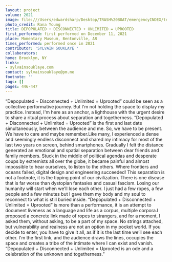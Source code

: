 ```yaml
---
layout: project
volume: 2021
image: file:///Users/edwardsharp/Desktop/TRASH%20BOAT/emergencyINDEX/ten_plus/guts/Links/1665440190323__DEPOPULATED___DISCONNECTED___UNLIMITED___UPROOTED--Sylvain_souklaye.JPG
photo_credit: Rana Young
title: DEPOPULATED + DISCONNECTED + UNLIMITED = UPROOTED
first_performed: first performed on December 11, 2021
place: Momentary Museum, Bentonville, AR
times_performed: performed once in 2021
contributor: 'SYLVAIN SOUKLAYE '
collaborators:
home: Brooklyn, NY
links:
- sylvainsouklaye.com
contact: sylvainsouklaye@pm.me
footnote: ''
tags: []
pages: 446-447
---
```

“Depopulated + Disconnected + Unlimited = Uprooted” could be seen as a collective performative journey. But I'm not holding the space to display my practice. Instead, I'm here as an anchor, a lighthouse with the urgent desire to share a ritual process about separation and togetherness. “Depopulated + Disconnected + Unlimited = Uprooted” is the first and last date simultaneously, between the audience and me. So, we have to be present. We have to care and maybe remember.Like many, I experienced a dense and seemingly endless disconnect and shared my intimacy for most of the last two years on screen, behind smartphones. Gradually I felt the distance generated an emotional and spatial separation between dear friends and family members. Stuck in the middle of political agendas and desperate coups by extremists all over the globe, it became painful and almost impossible to hear ourselves, to listen to the others. Where frontiers and oceans failed, digital design and engineering succeeded! This separation is not a footnote, it is the tipping point of our civilization. There is one disease that is far worse than dystopian fantasies and casual fascism. Losing our humanity will start when we’ll lose each other. I just had a few ropes, a few people and a few minutes but I gave them my body and my soul to reconnect to what is still buried inside. “Depopulated + Disconnected + Unlimited = Uprooted” is more than a performance, it is an attempt to document liveness as a language and life as a corpus, multiple corpora.I proposed a concrete link made of ropes to strangers, and for a moment, I asked them, without asking, to be a part of my space. No strings attached, but vulnerability and realness are not an option in my pocket world. If you decide to enter, you have to give it all, as if it is the last time we’ll see each other. I'm the first link, and the audience draws the lines, occupies the space and creates a tribe of the intimate where I can exist and vanish. “Depopulated + Disconnected + Unlimited = Uprooted is an ode and a celebration of the unknown and togetherness.”